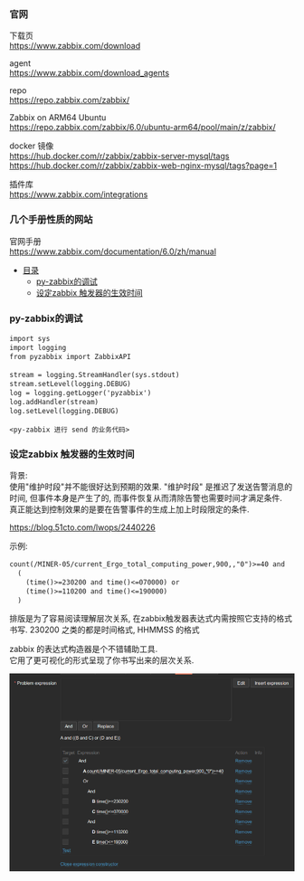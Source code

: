 ### 官网  

下载页  
https://www.zabbix.com/download

agent  
https://www.zabbix.com/download_agents

repo  
https://repo.zabbix.com/zabbix/

Zabbix on ARM64 Ubuntu  
https://repo.zabbix.com/zabbix/6.0/ubuntu-arm64/pool/main/z/zabbix/

docker 镜像  
https://hub.docker.com/r/zabbix/zabbix-server-mysql/tags  
https://hub.docker.com/r/zabbix/zabbix-web-nginx-mysql/tags?page=1

插件库  
https://www.zabbix.com/integrations

### 几个手册性质的网站

官网手册  
https://www.zabbix.com/documentation/6.0/zh/manual



* [目录](#0)
  * [py-zabbix的调试](#1)
  * [设定zabbix 触发器的生效时间](#2)


<h3 id="1">py-zabbix的调试</h3>

```
import sys
import logging
from pyzabbix import ZabbixAPI

stream = logging.StreamHandler(sys.stdout)
stream.setLevel(logging.DEBUG)
log = logging.getLogger('pyzabbix')
log.addHandler(stream)
log.setLevel(logging.DEBUG)

<py-zabbix 进行 send 的业务代码>
```


<h3 id="2">设定zabbix 触发器的生效时间</h3>

背景:  
使用"维护时段"并不能很好达到预期的效果.
"维护时段" 是推迟了发送告警消息的时间, 但事件本身是产生了的, 而事件恢复从而清除告警也需要时间才满足条件.  
真正能达到控制效果的是要在告警事件的生成上加上时段限定的条件.

https://blog.51cto.com/lwops/2440226

示例:

```
count(/MINER-05/current_Ergo_total_computing_power,900,,"0")>=40 and 
  (
    (time()>=230200 and time()<=070000) or 
    (time()>=110200 and time()<=190000)
  )
```

排版是为了容易阅读理解层次关系, 在zabbix触发器表达式内需按照它支持的格式书写.
230200 之类的都是时间格式, HHMMSS 的格式


zabbix 的表达式构造器是个不错辅助工具.  
它用了更可视化的形式呈现了你书写出来的层次关系.

![](images/mwtRAUI4x7okE3qMAx5GdYSjlNFTbftQ.png)
